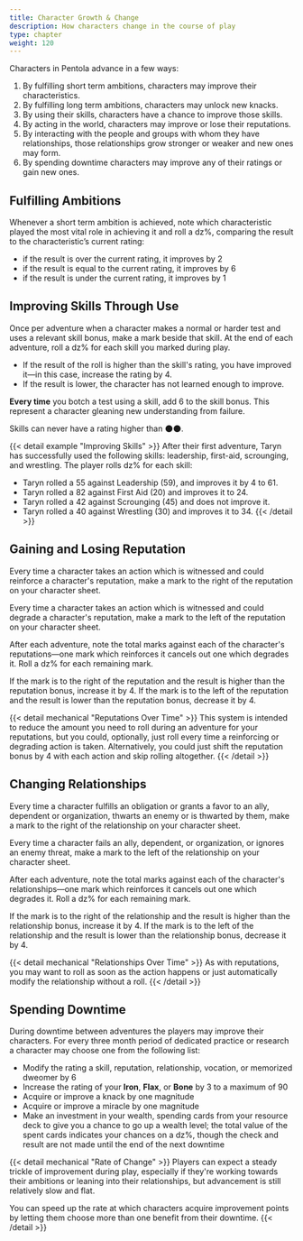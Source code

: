 ```yaml
---
title: Character Growth & Change
description: How characters change in the course of play
type: chapter
weight: 120
---
```


Characters in Pentola advance in a few ways:

1. By fulfilling short term ambitions, characters may improve their characteristics.
1. By fulfilling long term ambitions, characters may unlock new knacks.
1. By using their skills, characters have a chance to improve those skills.
1. By acting in the world, characters may improve or lose their reputations.
1. By interacting with the people and groups with whom they have relationships, those relationships grow stronger or weaker and new ones may form.
1. By spending downtime characters may improve any of their ratings or gain new ones.

## Fulfilling Ambitions

Whenever a short term ambition is achieved, note which characteristic played the most vital role in achieving it and roll a dz%, comparing the result to the characteristic’s current rating:

- if the result is over the current rating, it improves by 2
- if the result is equal to the current rating, it improves by 6
- if the result is under the current rating, it improves by 1

## Improving Skills Through Use

Once per adventure when a character makes a normal or harder test and uses a relevant skill bonus, make a mark beside that skill.
At the end of each adventure, roll a dz% for each skill you marked during play.

+ If the result of the roll is higher than the skill's rating, you have improved it—in this case, increase the rating by 4.
+ If the result is lower, the character has not learned enough to improve.

**Every time** you botch a test using a skill, add 6 to the skill bonus.
This represent a character gleaning new understanding from failure.

Skills can never have a rating higher than 🌑🌑.

{{< detail example "Improving Skills" >}}
After their first adventure, Taryn has successfully used the following skills: leadership, first-aid, scrounging, and wrestling.
The player rolls dz% for each skill:

+ Taryn rolled a 55 against Leadership (59), and improves it by 4 to 61.
+ Taryn rolled a 82 against First Aid (20) and improves it to 24.
+ Taryn rolled a 42 against Scrounging (45) and does not improve it.
+ Taryn rolled a 40 against Wrestling (30) and improves it to 34.
{{< /detail >}}

## Gaining and Losing Reputation

Every time a character takes an action which is witnessed and could reinforce a character's reputation, make a mark to the right of the reputation on your character sheet.

Every time a character takes an action which is witnessed and could degrade a character's reputation, make a mark to the left of the reputation on your character sheet.

After each adventure, note the total marks against each of the character's reputations—one mark which reinforces it cancels out one which degrades it.
Roll a dz% for each remaining mark.

If the mark is to the right of the reputation and the result is higher than the reputation bonus, increase it by 4.
If the mark is to the left of the reputation and the result is lower than the reputation bonus, decrease it by 4.

{{< detail mechanical "Reputations Over Time" >}}
This system is intended to reduce the amount you need to roll during an adventure for your reputations, but you could, optionally, just roll every time a reinforcing or degrading action is taken.
Alternatively, you could just shift the reputation bonus by 4 with each action and skip rolling altogether.
{{< /detail >}}

## Changing Relationships

Every time a character fulfills an obligation or grants a favor to an ally, dependent or organization, thwarts an enemy or is thwarted by them, make a mark to the right of the relationship on your character sheet.

Every time a character fails an ally, dependent, or organization, or ignores an enemy threat, make a mark to the left of the relationship on your character sheet.

After each adventure, note the total marks against each of the character's relationships—one mark which reinforces it cancels out one which degrades it.
Roll a dz% for each remaining mark.

If the mark is to the right of the relationship and the result is higher than the relationship bonus, increase it by 4.
If the mark is to the left of the relationship and the result is lower than the relationship bonus, decrease it by 4.

{{< detail mechanical "Relationships Over Time" >}}
As with reputations, you may want to roll as soon as the action happens or just automatically modify the relationship without a roll.
{{< /detail >}}

## Spending Downtime

During downtime between adventures the players may improve their characters.
For every three month period of dedicated practice or research a character may choose one from the following list:

- Modify the rating a skill, reputation, relationship, vocation, or memorized dweomer by 6
- Increase the rating of your **Iron**, **Flax**, or **Bone** by 3 to a maximum of 90
- Acquire or improve a knack by one magnitude
- Acquire or improve a miracle by one magnitude
- Make an investment in your wealth, spending cards from your resource deck to give you a chance to go up a wealth level; the total value of the spent cards indicates your chances on a dz%, though the check and result are not made until the end of the next downtime

{{< detail mechanical "Rate of Change" >}}
Players can expect a steady trickle of improvement during play, especially if they're working towards their ambitions or leaning into their relationships, but advancement is still relatively slow and flat.

You can speed up the rate at which characters acquire improvement points by letting them choose more than one benefit from their downtime.
{{< /detail >}}
